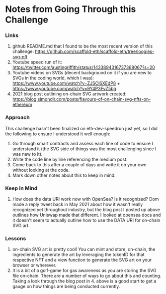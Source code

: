 # Notes from Going Through this Challenge

### Links

1. github README.md that I found to be the most recent version of this challenge: https://github.com/scaffold-eth/scaffold-eth/tree/loogies-svg-nft
2. Youtube speed run of it: https://twitter.com/austingriffith/status/1433894316737368067?s=20
3. Youtube videos on SVGs (decent background on it if you are new to SVGs in the coding world, which I was): https://www.youtube.com/watch?v=ZJSCl6XEdP8 + https://www.youtube.com/watch?v=9Y4P3FvZ5bg
4. 2021 blog post outlining on-chain SVG artwork created: https://blog.simondlr.com/posts/flavours-of-on-chain-svg-nfts-on-ethereum

### Approach

This challenge hasn't been finalized on eth-dev-speedrun just yet, so I did the following to ensure I understood it well enough:

1. Go through smart contracts and assess each line of code to ensure I understand it (the SVG side of things was the most challenging since I was new to it).
2. Write the code line by line referencing the medium post.
3. Come back to this after a couple of days and write it on your own without looking at the code.
4. Mark down other notes about this to keep in mind.

### Keep in Mind

1. How does the data URI work now with OpenSea? Is it recognized? Dom made a reply tweet back in May 2021 about how it wasn't really recognized yet throughout industry, but the blog post I posted up above outlines how Uniswap made that different. I looked at opensea docs and it doesn't seem to actually outline how to use the DATA URI for on-chain SVG art.

### Lessons

1. on-chain SVG art is pretty cool! You can mint and store, on-chain, the ingredients to generate the art by leveraging the tokenID for that respective NFT and a view function to generate the SVG art on your browser or wherever.
2. It is a bit of a golf-game for gas awareness as you are storing the SVG file on-chain. There are a number of ways to go about this and counting. Taking a look through the blog post in 4. above is a good start to get a gauge on how things are being conducted currently.
